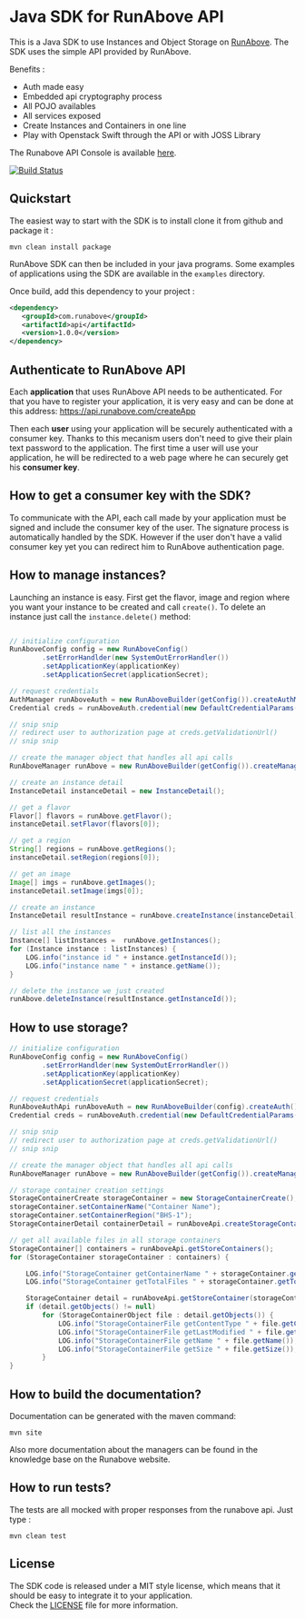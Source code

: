 Java SDK for RunAbove API
=============


This is a Java SDK to use Instances and Object Storage on [RunAbove](https://www.runabove.com). The SDK uses the simple API provided by RunAbove.

Benefits : 
  - Auth made easy
  - Embedded api cryptography process
  - All POJO availables
  - All services exposed
  - Create Instances and Containers in one line
  - Play with Openstack Swift through the API or with JOSS Library

The Runabove API Console is available [here](https://manager.runabove.com/console).



[![Build 
Status](https://travis-ci.org/runabove/java-runabove.svg?branch=master)](https://travis-ci.org/runabove/java-runabove)


Quickstart
----------

The easiest way to start with the SDK is to install clone it from github and package it :

    mvn clean install package

RunAbove SDK can then be included in your java programs. Some examples of
applications using the SDK are available in the `examples` directory.

Once build, add this dependency to your project :


 ```xml
<dependency>
	<groupId>com.runabove</groupId>
	<artifactId>api</artifactId>
	<version>1.0.0</version>
</dependency>
```



Authenticate to RunAbove API
----------------------------

Each **application** that uses RunAbove API needs to be authenticated. For that 
you have to register your application, it is very easy and can be done at this 
address: https://api.runabove.com/createApp

Then each **user** using your application will be securely authenticated with a 
consumer key. Thanks to this mecanism users don't need to give their plain text 
password to the application. The first time a user will use your application, 
he will be redirected to a web page where he can securely get his **consumer 
key**.


How to get a consumer key with the SDK?
---------------------------------------

To communicate with the API, each call made by your application must be signed 
and include the consumer key of the user. The signature process is 
automatically handled by the SDK. However if the user don't have a valid 
consumer key yet you can redirect him to RunAbove authentication page.



How to manage instances?
------------------------

Launching an instance is easy. First get the flavor, image and region where you 
want your instance to be created and call `create()`. To 
delete an instance just call the `instance.delete()` method:



```java

// initialize configuration
RunAboveConfig config = new RunAboveConfig()
		.setErrorHandlder(new SystemOutErrorHandler())
		.setApplicationKey(applicationKey)
		.setApplicationSecret(applicationSecret);

// request credentials
AuthManager runAboveAuth = new RunAboveBuilder(getConfig()).createAuthManager();
Credential creds = runAboveAuth.credential(new DefaultCredentialParams());

// snip snip 
// redirect user to authorization page at creds.getValidationUrl()
// snip snip

// create the manager object that handles all api calls
RunAboveManager runAbove = new RunAboveBuilder(getConfig()).createManager(creds.getConsumerKey());

// create an instance detail
InstanceDetail instanceDetail = new InstanceDetail();

// get a flavor
Flavor[] flavors = runAbove.getFlavor();
instanceDetail.setFlavor(flavors[0]);

// get a region
String[] regions = runAbove.getRegions();
instanceDetail.setRegion(regions[0]);

// get an image
Image[] imgs = runAbove.getImages();
instanceDetail.setImage(imgs[0]);

// create an instance
InstanceDetail resultInstance = runAbove.createInstance(instanceDetail);

// list all the instances
Instance[] listInstances =  runAbove.getInstances();
for (Instance instance : listInstances) {
	LOG.info("instance id " + instance.getInstanceId());
	LOG.info("instance name " + instance.getName());
}

// delete the instance we just created
runAbove.deleteInstance(resultInstance.getInstanceId());
```

How to use storage?
-------------------

```java
// initialize configuration
RunAboveConfig config = new RunAboveConfig()
		.setErrorHandlder(new SystemOutErrorHandler())
		.setApplicationKey(applicationKey)
		.setApplicationSecret(applicationSecret);

// request credentials
RunAboveAuthApi runAboveAuth = new RunAboveBuilder(config).createAuth();
Credential creds = runAboveAuth.credential(new DefaultCredentialParams());

// snip snip 
// redirect user to authorization page at creds.getValidationUrl()
// snip snip

// create the manager object that handles all api calls
RunAboveManager runAbove = new RunAboveBuilder(getConfig()).createManager(creds.getConsumerKey());

// storage container creation settings
StorageContainerCreate storageContainer = new StorageContainerCreate();
storageContainer.setContainerName("Container Name");
storageContainer.setContainerRegion("BHS-1");
StorageContainerDetail containerDetail = runAboveApi.createStorageContainer(storageContainer);

// get all available files in all storage containers
StorageContainer[] containers = runAboveApi.getStoreContainers();
for (StorageContainer storageContainer : containers) {

	LOG.info("StorageContainer getContainerName " + storageContainer.getName());
	LOG.info("StorageContainer getTotalFiles " + storageContainer.getTotalObjects());

	StorageContainer detail = runAboveApi.getStoreContainer(storageContainer.getName(), 10, storageContainer.getRegion(), null);
	if (detail.getObjects() != null)
		for (StorageContainerObject file : detail.getObjects()) {
			LOG.info("StorageContainerFile getContentType " + file.getContentType());
			LOG.info("StorageContainerFile getLastModified " + file.getLastModified());
			LOG.info("StorageContainerFile getName " + file.getName());
			LOG.info("StorageContainerFile getSize " + file.getSize());
		}
}
```

How to build the documentation?
-------------------------------

Documentation can be generated with the maven command:

    mvn site

Also more documentation about the managers can be found in the knowledge base on the Runabove website.



How to run tests?
-----------------

The tests are all mocked with proper responses from the runabove api. Just type : 

	mvn clean test




License
-------

The SDK code is released under a MIT style license, which means that it should 
be easy to integrate it to your application.  
Check the [LICENSE](LICENSE) file for more information.



